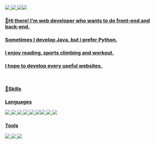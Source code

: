 <a href="qkrqudgns95@gmail.com" target="_blank"><img src="https://img.shields.io/badge/qkrqudgns95@gmail.com-EA4335?style=flat-square&logo=Gmail&logoColor=white"/>  <a href="https://www.instagram.com/_p.ark/" target="_blank"><img src="https://img.shields.io/badge/_p.ark-E4405F?style=flat-square&logo=Instagram&logoColor=white"/> <a href="https://www.figma.com/file/6mLrvdvtPUjoQfcTKfLwi0/YGUP?t=iz1tsGWAIWjYMXQG-1" target="_blank"><img src="https://img.shields.io/badge/Figma(YGUP)-F24E1E?style=flat-square&logo=Figma&logoColor=white"/><a href="https://tropical-viscount-17b.notion.site/764948ec3b1e4a6eab4eb5bf02cc165c" target="_blank"><img src="https://img.shields.io/badge/notion-E4405F?style=flat-square&logo=Instagram&logoColor=white"/>

  
### 👋Hi there! I'm web developer who wants to do front-end and back-end.
###  Sometimes I develop Java, but i prefer Python.

###  I enjoy reading, sports climbing and workout.
###  I hope to develop every useful websites.
<br>

###  💪Skills

###  Languages
<img src="https://img.shields.io/badge/JavaScript-F7DF1E?style=flat-square&logo=JavaScript&logoColor=white"/> <img src="https://img.shields.io/badge/TypeScript-3178C6?style=flat-square&logo=TypeScript&logoColor=white"/>  <img src="https://img.shields.io/badge/Spring-6DB33F?style=flat-square&logo=Spring&logoColor=white"/>  <img src="https://img.shields.io/badge/Python-3776AB?style=flat-square&logo=Python&logoColor=white"/> <img src="https://img.shields.io/badge/Flask-000000?style=flat-square&logo=Flask&logoColor=white"/>  <img src="https://img.shields.io/badge/Swagger-85EA2D?style=flat-square&logo=Swagger&logoColor=white"/><img src="https://img.shields.io/badge/Selenium-43B02A?style=flat-square&logo=Selenium&logoColor=white"/>  <img src="https://img.shields.io/badge/TensorFlow-FF6F00?style=flat-square&logo=TensorFlow&logoColor=white"/>    <img src="https://img.shields.io/badge/MySQL-4479A1?style=flat-square&logo=MySQL&logoColor=white"/>  


###  Tools
<img src="https://img.shields.io/badge/GitHub-181717?style=flat-square&logo=GitHub&logoColor=white"/> <img src="https://img.shields.io/badge/Slack-4A154B?style=flat-square&logo=Slack&logoColor=white"/> <img src="https://img.shields.io/badge/Figma-F24E1E?style=flat-square&logo=Figma&logoColor=white"/>

<!--
**byounghoonpark/byounghoonpark** is a ✨ _special_ ✨ repository because its `README.md` (this file) appears on your GitHub profile.

Here are some ideas to get you started:

- 🔭 I’m currently working on ...
- 🌱 I’m currently learning ...
- 👯 I’m looking to collaborate on ...
- 🤔 I’m looking for help with ...
- 💬 Ask me about ...
- 📫 How to reach me: ...
- 😄 Pronouns: ...
- ⚡ Fun fact: ...
-->
